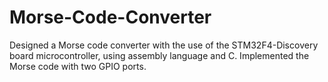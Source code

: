 # Morse-Code-Converter
Designed a Morse code converter with the use of the STM32F4-Discovery board microcontroller, using assembly language and C. Implemented the Morse code with two GPIO ports.
